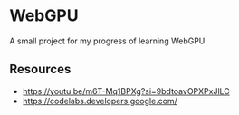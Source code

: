 # WebGPU
A small project for my progress of learning WebGPU 

## Resources
- https://youtu.be/m6T-Mq1BPXg?si=9bdtoavOPXPxJlLC
- https://codelabs.developers.google.com/
